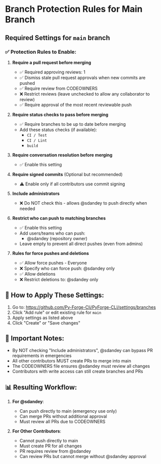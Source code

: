 # Branch Protection Rules for Main Branch

## Required Settings for `main` branch

### ✅ Protection Rules to Enable:

1. **Require a pull request before merging**
   - ✅ Required approving reviews: 1
   - ✅ Dismiss stale pull request approvals when new commits are pushed
   - ✅ Require review from CODEOWNERS
   - ❌ Restrict reviews (leave unchecked to allow any collaborator to review)
   - ✅ Require approval of the most recent reviewable push

2. **Require status checks to pass before merging**
   - ✅ Require branches to be up to date before merging
   - Add these status checks (if available):
     - `CI / Test`
     - `CI / Lint`
     - `build`

3. **Require conversation resolution before merging**
   - ✅ Enable this setting

4. **Require signed commits** (Optional but recommended)
   - ⚠️ Enable only if all contributors use commit signing

5. **Include administrators**
   - ❌ Do NOT check this - allows @sdandey to push directly when needed

6. **Restrict who can push to matching branches**
   - ✅ Enable this setting
   - Add users/teams who can push:
     - @sdandey (repository owner)
   - Leave empty to prevent all direct pushes (even from admins)

7. **Rules for force pushes and deletions**
   - ✅ Allow force pushes - Everyone
   - ❌ Specify who can force push: @sdandey only
   - ✅ Allow deletions
   - ❌ Restrict deletions to: @sdandey only

## 🔧 How to Apply These Settings:

1. Go to: https://github.com/Py-Forge-Cli/PyForge-CLI/settings/branches
2. Click "Add rule" or edit existing rule for `main`
3. Apply settings as listed above
4. Click "Create" or "Save changes"

## 🚨 Important Notes:

- By NOT checking "Include administrators", @sdandey can bypass PR requirements in emergencies
- All other contributors MUST create PRs to merge into main
- The CODEOWNERS file ensures @sdandey must review all changes
- Contributors with write access can still create branches and PRs

## 📊 Resulting Workflow:

1. **For @sdandey**:
   - Can push directly to main (emergency use only)
   - Can merge PRs without additional approval
   - Must review all PRs due to CODEOWNERS

2. **For Other Contributors**:
   - Cannot push directly to main
   - Must create PR for all changes
   - PR requires review from @sdandey
   - Can review PRs but cannot merge without @sdandey approval